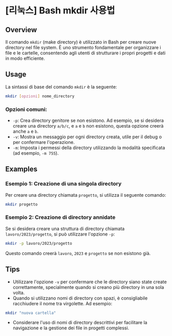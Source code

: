 # [리눅스] Bash mkdir 사용법

## Overview
Il comando `mkdir` (make directory) è utilizzato in Bash per creare nuove directory nel file system. È uno strumento fondamentale per organizzare i file e le cartelle, consentendo agli utenti di strutturare i propri progetti e dati in modo efficiente. 

## Usage
La sintassi di base del comando `mkdir` è la seguente:

```bash
mkdir [opzioni] nome_directory
```

### Opzioni comuni:
- `-p`: Crea directory genitore se non esistono. Ad esempio, se si desidera creare una directory `a/b/c`, e `a` e `b` non esistono, questa opzione creerà anche `a` e `b`.
- `-v`: Mostra un messaggio per ogni directory creata, utile per il debug o per confermare l'operazione.
- `-m`: Imposta i permessi della directory utilizzando la modalità specificata (ad esempio, `-m 755`).

## Examples
### Esempio 1: Creazione di una singola directory
Per creare una directory chiamata `progetto`, si utilizza il seguente comando:

```bash
mkdir progetto
```

### Esempio 2: Creazione di directory annidate
Se si desidera creare una struttura di directory chiamata `lavoro/2023/progetto`, si può utilizzare l'opzione `-p`:

```bash
mkdir -p lavoro/2023/progetto
```

Questo comando creerà `lavoro`, `2023` e `progetto` se non esistono già.

## Tips
- Utilizzare l'opzione `-v` per confermare che le directory siano state create correttamente, specialmente quando si creano più directory in una sola volta.
- Quando si utilizzano nomi di directory con spazi, è consigliabile racchiudere il nome tra virgolette. Ad esempio:

```bash
mkdir "nuova cartella"
```

- Considerare l'uso di nomi di directory descrittivi per facilitare la navigazione e la gestione dei file in progetti complessi.